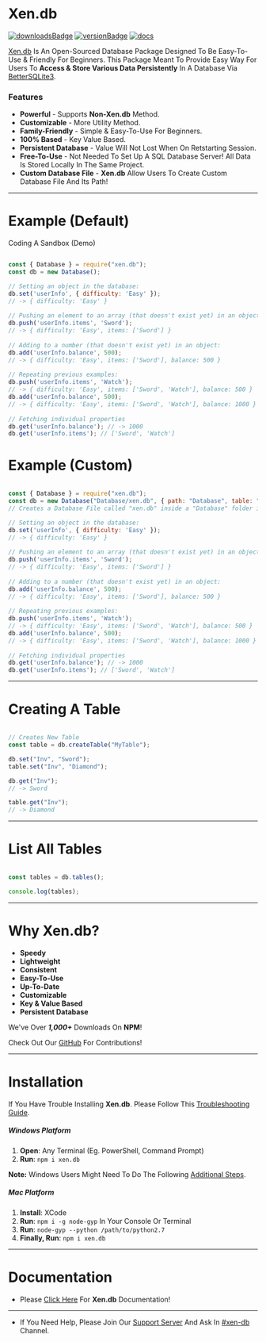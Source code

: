 # Xen.db

[![downloadsBadge](https://img.shields.io/npm/dt/xen.db?color=7289DA&label=Total%20Downloads&logo=Xen.db&style=for-the-badge)](https://www.npmjs.com/package/xen.db)
[![versionBadge](https://img.shields.io/npm/v/xen.db?color=7289DA&label=Version&logo=Xen.db&style=for-the-badge)](https://www.npmjs.com/package/xen.db)
[![docs](https://img.shields.io/badge/Documentation-Click%20here-7289DA?style=for-the-badge)](https://xendb.js.org)

[Xen.db](https://www.npmjs.com/package/xen.db) Is An Open-Sourced Database Package Designed To Be Easy-To-Use & Friendly For Beginners. This Package Meant To Provide Easy Way For Users To **Access & Store Various Data Persistently** In A Database Via [BetterSQLite3](https://github.com/JoshuaWise/better-sqlite3).

### Features

- **Powerful** - Supports **Non-Xen.db** Method.
- **Customizable** - More Utility Method.
- **Family-Friendly** - Simple & Easy-To-Use For Beginners.
- **100% Based** - Key Value Based.
- **Persistent Database** - Value Will Not Lost When On Retstarting Session.
- **Free-To-Use** - Not Needed To Set Up A SQL Database Server! All Data Is Stored Locally In The Same Project.
- **Custom Database File** - **Xen.db** Allow Users To Create Custom Database File And Its Path!

---

# Example (Default)

Coding A Sandbox (Demo)

```js

const { Database } = require("xen.db");
const db = new Database(); 

// Setting an object in the database:
db.set('userInfo', { difficulty: 'Easy' });
// -> { difficulty: 'Easy' }
 
// Pushing an element to an array (that doesn't exist yet) in an object:
db.push('userInfo.items', 'Sword');
// -> { difficulty: 'Easy', items: ['Sword'] }
 
// Adding to a number (that doesn't exist yet) in an object:
db.add('userInfo.balance', 500);
// -> { difficulty: 'Easy', items: ['Sword'], balance: 500 }
 
// Repeating previous examples:
db.push('userInfo.items', 'Watch');
// -> { difficulty: 'Easy', items: ['Sword', 'Watch'], balance: 500 }
db.add('userInfo.balance', 500);
// -> { difficulty: 'Easy', items: ['Sword', 'Watch'], balance: 1000 }
 
// Fetching individual properties
db.get('userInfo.balance'); // -> 1000
db.get('userInfo.items'); // ['Sword', 'Watch']

```

# Example (Custom)

```js

const { Database } = require("xen.db");
const db = new Database("Database/xen.db", { path: "Database", table: "JSON"});
// Creates a Database File called "xen.db" inside a "Database" folder instead of "json.sqlite"

// Setting an object in the database:
db.set('userInfo', { difficulty: 'Easy' });
// -> { difficulty: 'Easy' }
 
// Pushing an element to an array (that doesn't exist yet) in an object:
db.push('userInfo.items', 'Sword');
// -> { difficulty: 'Easy', items: ['Sword'] }
 
// Adding to a number (that doesn't exist yet) in an object:
db.add('userInfo.balance', 500);
// -> { difficulty: 'Easy', items: ['Sword'], balance: 500 }
 
// Repeating previous examples:
db.push('userInfo.items', 'Watch');
// -> { difficulty: 'Easy', items: ['Sword', 'Watch'], balance: 500 }
db.add('userInfo.balance', 500);
// -> { difficulty: 'Easy', items: ['Sword', 'Watch'], balance: 1000 }
 
// Fetching individual properties
db.get('userInfo.balance'); // -> 1000
db.get('userInfo.items'); // ['Sword', 'Watch']

```

---

# Creating A Table

```js

// Creates New Table
const table = db.createTable("MyTable");

db.set("Inv", "Sword");
table.set("Inv", "Diamond");

db.get("Inv");
// -> Sword

table.get("Inv");
// -> Diamond

```

---

# List All Tables

```js

const tables = db.tables();

console.log(tables);

```

---

# Why Xen.db?

- **Speedy**
- **Lightweight**
- **Consistent**
- **Easy-To-Use**
- **Up-To-Date**
- **Customizable**
- **Key & Value Based**
- **Persistent Database**

We've Over ***1,000+*** Downloads On **NPM**!   

Check Out Our [GitHub](https://github.com/NotMarx/Xen.db) For Contributions!

---

# Installation

If You Have Trouble Installing **Xen.db**. Please Follow This [Troubleshooting Guide](https://github.com/JoshuaWise/better-sqlite3/blob/master/docs/troubleshooting.md).

##### Windows Platform

1. **Open**: Any Terminal (Eg. PowerShell, Command Prompt)
2. **Run**: `npm i xen.db`

**Note:** Windows Users Might Need To Do The Following [Additional Steps](https://github.com/JoshuaWise/better-sqlite3/blob/master/docs/troubleshooting.md).

##### Mac Platform

1. **Install**: XCode
2. **Run**: `npm i -g node-gyp` In Your Console Or Terminal
3. **Run**: `node-gyp --python /path/to/python2.7` 
4. **Finally, Run**: `npm i xen.db`

---

# Documentation

- Please [Click Here](https://xendb.js.org) For **Xen.db** Documentation!

---

- If You Need Help, Please Join Our [Support Server](https://discord.gg/78RyqJK) And Ask In [#xen-db](https://discord.com/channels/750546490614743150/756354697077719100) Channel.



